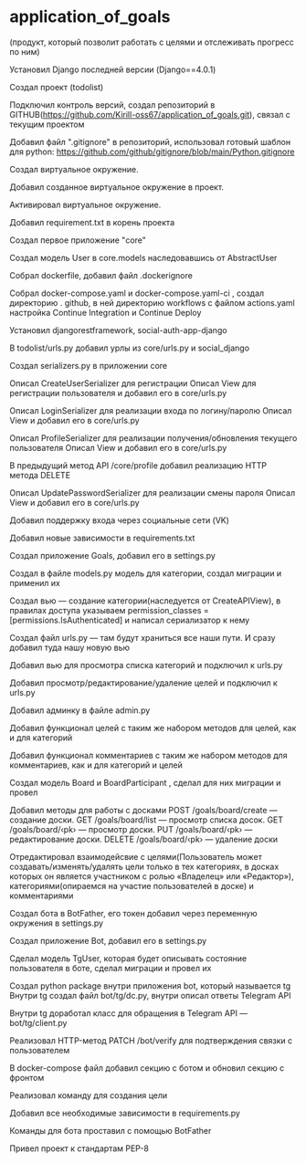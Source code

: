 # application_of_goals

(продукт, который позволит работать с целями и отслеживать прогресс по ним)

Установил Django последней версии (Django==4.0.1)

Создал проект (todolist)

Подключил контроль версий, создал репозиторий в GITHUB(https://github.com/Kirill-oss67/application_of_goals.git),
связал с текущим проектом

Добавил файл ".gitignore" в репозиторий, использовал готовый шаблон для
python: https://github.com/github/gitignore/blob/main/Python.gitignore

Создал виртуальное окружение.

Добавил созданное виртуальное окружение в проект.

Активировал виртуальное окружение.

Добавил requirement.txt в корень проекта

Создал первое приложение "core"

Создал модель User в core.models наследовавшись от AbstractUser

Собрал dockerfile, добавил файл .dockerignore

Собрал docker-compose.yaml и docker-compose.yaml-сi , создал директорию . github, в ней директорию workflows с файлом
actions.yaml
настройка Continue Integration и Continue Deploy

Установил djangorestframework, social-auth-app-django

В todolist/urls.py добавил урлы из core/urls.py и social_django

Создал serializers.py в приложении core

Описал CreateUserSerializer для регистрации
Описал View для регистрации пользователя и добавил его в core/urls.py

Описал LoginSerializer для реализации входа по логину/паролю
Описал View и добавил его в core/urls.py

Описал ProfileSerializer для реализации получения/обновления текущего пользователя
Описал View и добавил его в core/urls.py

В предыдущий метод API /core/profile добавил реализацию HTTP метода DELETE

Описал UpdatePasswordSerializer для реализации смены пароля
Описал View и добавил его в core/urls.py

Добавил поддержку входа через социальные сети (VK)

Добавил новые зависимости в requirements.txt

Создал приложение Goals, добавил его в settings.py 

Создал в файле models.py модель для категории, создал миграции и применил их

Создал вью — создание категории(наследуется от CreateAPIView), в правилах доступа указываем 
permission_classes = [permissions.IsAuthenticated] и написал сериализатор к нему

Создал файл urls.py — там будут храниться все наши пути. И сразу добавил туда нашу новую вью

Добавил вью для просмотра списка категорий и подключил к urls.py

Добавил просмотр/редактирование/удаление целей и подключил к urls.py

Добавил админку в файле admin.py

Добавил функционал целей с таким же набором методов для целей, как и для категорий

Добавил функционал комментариев с таким же набором методов для комментариев, как и для категорий и целей

Создал модель Board и BoardParticipant , сделал для них миграции и провел

Добавил методы для работы с досками
POST /goals/board/create — создание доски.
GET /goals/board/list — просмотр списка досок.
GET /goals/board/‹pk› — просмотр доски.
PUT /goals/board/‹pk› — редактирование доски.
DELETE /goals/board/‹pk› — удаление доски

Отредактировал взаимодейсвие с целями(Пользователь может создавать/изменять/удалять цели только в тех категориях, в досках которых он является участником с ролью «Владелец» или «Редактор»),
категориями(опираемся на участие пользователей в доске) и 
комментариями

Создал бота в BotFather, его токен добавил через переменную окружения в settings.py

Создал приложение Bot, добавил его в settings.py 

Сделал модель TgUser, которая будет описывать состояние пользователя в боте, сделал миграции и провел их 

Создал python package внутри приложения bot, который называется tg
Внутри tg создал файл bot/tg/dc.py, внутри описал ответы Telegram API

Внутри tg доработал класс для обращения в Telegram API — bot/tg/client.py

Реализовал HTTP-метод PATCH /bot/verify для подтверждения связки с пользователем

В docker-compose файл добавил секцию с ботом и обновил секцию с фронтом

Реализовал команду для создания цели

Добавил все необходимые зависимости в requirements.py

Команды для бота проставил с помощью BotFather

Привел проект к стандартам PEP-8














